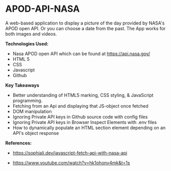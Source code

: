 # APOD-API-NASA

A web-based application to display a picture of the day provided by NASA's APOD open API. Or you can choose a date from the past. The App works for both images and videos.

**Technologies Used:**
- Nasa APOD open API which can be found at https://api.nasa.gov/
- HTML 5
- CSS
- Javascript
- Github

**Key Takeaways** 
- Better understanding of HTML5 marking, CSS styling, & JavaScript programming. 
- Fetching from an Api and displaying that JS-object once fetched
- DOM manipulation
- Ignoring Private API keys in Github source code with config files
- Ignoring Private API keys in Browser Inspect Elements with .env files
- How to dynamically populate an HTML section element depending on an API's object response

**References:**
- https://sophiali.dev/javascript-fetch-api-with-nasa-api

- https://www.youtube.com/watch?v=hk1ohonv4mk&t=1s



